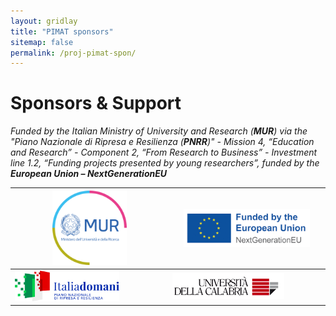 ```yaml
---
layout: gridlay
title: "PIMAT sponsors"
sitemap: false
permalink: /proj-pimat-spon/
---
```


# Sponsors & Support

*Funded by the Italian Ministry of University and Research (**MUR**) via the "Piano Nazionale di Ripresa e Resilienza (**PNRR**)" - Mission 4, “Education and Research” - Component 2, “From Research to Business” - Investment line 1.2, “Funding projects presented by young researchers”, funded by the **European Union – NextGenerationEU***

| <img src="/images/logopic/logo_MUR.png" width="50%"> | <img src="/images/logopic/logo_EU.png" width="85%"> |
|-----------------------------------------------------|-----------------------------------------------------|
| <img src="/images/logopic/logo_itdomani.png" width="70%"> | <img src="/images/logopic/logo_unical.png" width="75%"> |
